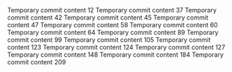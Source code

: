 Temporary commit content 12
Temporary commit content 37
Temporary commit content 42
Temporary commit content 45
Temporary commit content 47
Temporary commit content 58
Temporary commit content 60
Temporary commit content 64
Temporary commit content 89
Temporary commit content 99
Temporary commit content 105
Temporary commit content 123
Temporary commit content 124
Temporary commit content 127
Temporary commit content 148
Temporary commit content 184
Temporary commit content 209
